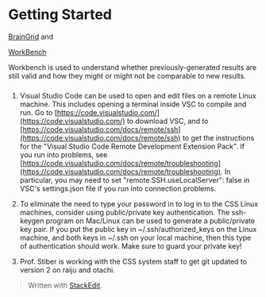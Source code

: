 
# Getting Started

[BrainGrid](https://github.com/UWB-Biocomputing/BrainGrid) and

[WorkBench](https://github.com/UWB-Biocomputing/WorkBench)

  

Workbench is used to understand whether previously-generated results are still valid and how they might or might not be comparable to new results.

  

###

  

1.  Visual Studio Code can be used to open and edit files on a remote Linux machine. This includes opening a terminal inside VSC to compile and run. Go to [https://code.visualstudio.com/](https://code.visualstudio.com/)  to download VSC, and to [https://code.visualstudio.com/docs/remote/ssh](https://code.visualstudio.com/docs/remote/ssh)  to get the instructions for the "Visual Studio Code Remote Development Extension Pack". If you run into problems, see [https://code.visualstudio.com/docs/remote/troubleshooting](https://code.visualstudio.com/docs/remote/troubleshooting). In particular, you may need to set "remote.SSH.useLocalServer": false  in VSC's settings.json  file if you run into connection problems.

  

2.  To eliminate the need to type your password in to log in to the CSS Linux machines, consider using public/private key authentication. The  ssh-keygen  program on Mac/Linux can be used to generate a public/private key pair. If you put the public key in  ~/.ssh/authorized_keys  on the Linux machine, and both keys in  ~/.ssh  on your local machine, then this type of authentication should work. Make sure to guard your private key!

  

3.  Prof.  Stiber  is working with the CSS system staff to get git updated to version 2 on raiju and otachi.

> Written with [StackEdit](https://stackedit.io/).
<!--stackedit_data:
eyJoaXN0b3J5IjpbLTExMDg4MzkzMThdfQ==
-->